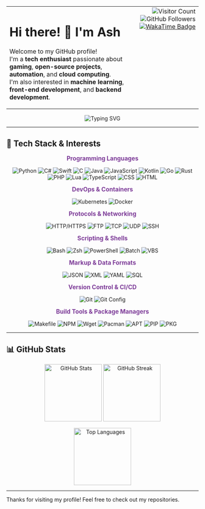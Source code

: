 <table width="100%">
  <tr>
    <td>
      <h1>Hi there! 👋 I'm Ash</h1>
      <p>
        Welcome to my GitHub profile! <br>
        I'm a <strong>tech enthusiast</strong> passionate about <strong>gaming</strong>, <strong>open-source projects</strong>, <strong>automation</strong>, and <strong>cloud computing</strong>.<br>
        I'm also interested in <strong>machine learning</strong>, <strong>front-end development</strong>, and <strong>backend development</strong>.
      </p>
    </td>
    <td align="right" style="vertical-align: top;">
      <img src="https://komarev.com/ghpvc/?username=Ash1421&color=blueviolet&style=flat-square" alt="Visitor Count" />
      <img src="https://img.shields.io/github/followers/Ash1421?style=social&color=purple" alt="GitHub Followers" />
      <a href="https://wakatime.com/@dfdffe14-322b-4a5b-aea8-bfecd3434d3f">
        <img src="https://wakatime.com/badge/user/dfdffe14-322b-4a5b-aea8-bfecd3434d3f.svg" alt="WakaTime Badge" />
      </a>
    </td>
  </tr>
</table>


<p align="center">
  <img src="https://readme-typing-svg.herokuapp.com?font=Fira+Code&size=22&duration=4000&color=9B59B6&center=true&lines=Hi+there!+I'm+Ash+👋;Tech+enthusiast+and+gamer;Always+learning+new+things!" alt="Typing SVG">
</p>

---

## 🔧 Tech Stack & Interests

<div align="center">

<!-- Programming Languages -->
<p><strong style="color:#7D3C98; font-size:1.1em;">Programming Languages</strong></p>
<p>
  <img src="https://img.shields.io/badge/Python-D8BFD8?style=for-the-badge&logo=python&logoColor=white" alt="Python" />
  <img src="https://img.shields.io/badge/C%23-9B59B6?style=for-the-badge&logo=c-sharp&logoColor=white" alt="C#" />
  <img src="https://img.shields.io/badge/Swift-8E44AD?style=for-the-badge&logo=swift&logoColor=white" alt="Swift" />
  <img src="https://img.shields.io/badge/C-7D3C98?style=for-the-badge&logo=c&logoColor=white" alt="C" />
  <img src="https://img.shields.io/badge/Java-6A5ACD?style=for-the-badge&logo=java&logoColor=white" alt="Java" />
  <img src="https://img.shields.io/badge/JavaScript-5B2C6F?style=for-the-badge&logo=javascript&logoColor=white" alt="JavaScript" />
  <img src="https://img.shields.io/badge/Kotlin-D8BFD8?style=for-the-badge&logo=kotlin&logoColor=white" alt="Kotlin" />
  <img src="https://img.shields.io/badge/Go-9B59B6?style=for-the-badge&logo=go&logoColor=white" alt="Go" />
  <img src="https://img.shields.io/badge/Rust-8E44AD?style=for-the-badge&logo=rust&logoColor=white" alt="Rust" />
  <img src="https://img.shields.io/badge/PHP-7D3C98?style=for-the-badge&logo=php&logoColor=white" alt="PHP" />
  <img src="https://img.shields.io/badge/Lua-6A5ACD?style=for-the-badge&logo=lua&logoColor=white" alt="Lua" />
  <img src="https://img.shields.io/badge/TypeScript-5B2C6F?style=for-the-badge&logo=typescript&logoColor=white" alt="TypeScript" />
  <img src="https://img.shields.io/badge/CSS-D8BFD8?style=for-the-badge&logo=css3&logoColor=white" alt="CSS" />
  <img src="https://img.shields.io/badge/HTML-9B59B6?style=for-the-badge&logo=html5&logoColor=white" alt="HTML" />
</p>

<!-- DevOps & Containers -->
<p><strong style="color:#7D3C98; font-size:1.1em;">DevOps & Containers</strong></p>
<p>
  <img src="https://img.shields.io/badge/Kubernetes-8E44AD?style=for-the-badge&logo=kubernetes&logoColor=white" alt="Kubernetes" />
  <img src="https://img.shields.io/badge/Docker-7D3C98?style=for-the-badge&logo=docker&logoColor=white" alt="Docker" />
</p>

<!-- Protocols & Networking -->
<p><strong style="color:#7D3C98; font-size:1.1em;">Protocols & Networking</strong></p>
<p>
  <img src="https://img.shields.io/badge/HTTP-6A5ACD?style=for-the-badge&logo=http&logoColor=white" alt="HTTP/HTTPS" />
  <img src="https://img.shields.io/badge/FTP-5B2C6F?style=for-the-badge&logo=ftp&logoColor=white" alt="FTP" />
  <img src="https://img.shields.io/badge/TCP-D8BFD8?style=for-the-badge&logo=tcp&logoColor=white" alt="TCP" />
  <img src="https://img.shields.io/badge/UDP-9B59B6?style=for-the-badge&logo=udp&logoColor=white" alt="UDP" />
  <img src="https://img.shields.io/badge/SSH-8E44AD?style=for-the-badge&logo=ssh&logoColor=white" alt="SSH" />
</p>

<!-- Scripting & Shells -->
<p><strong style="color:#7D3C98; font-size:1.1em;">Scripting & Shells</strong></p>
<p>
  <img src="https://img.shields.io/badge/Bash-7D3C98?style=for-the-badge&logo=gnu-bash&logoColor=white" alt="Bash" />
  <img src="https://img.shields.io/badge/Zsh-6A5ACD?style=for-the-badge&logo=zsh&logoColor=white" alt="Zsh" />
  <img src="https://img.shields.io/badge/PowerShell-5B2C6F?style=for-the-badge&logo=powershell&logoColor=white" alt="PowerShell" />
  <img src="https://img.shields.io/badge/Batch-D8BFD8?style=for-the-badge&logo=windows-terminal&logoColor=white" alt="Batch" />
  <img src="https://img.shields.io/badge/VBS-9B59B6?style=for-the-badge&logo=visual-basic&logoColor=white" alt="VBS" />
</p>

<!-- Markup & Data Formats -->
<p><strong style="color:#7D3C98; font-size:1.1em;">Markup & Data Formats</strong></p>
<p>
  <img src="https://img.shields.io/badge/JSON-8E44AD?style=for-the-badge&logo=json&logoColor=white" alt="JSON" />
  <img src="https://img.shields.io/badge/XML-7D3C98?style=for-the-badge&logo=xml&logoColor=white" alt="XML" />
  <img src="https://img.shields.io/badge/YAML-6A5ACD?style=for-the-badge&logo=yaml&logoColor=white" alt="YAML" />
  <img src="https://img.shields.io/badge/SQL-5B2C6F?style=for-the-badge&logo=postgresql&logoColor=white" alt="SQL" />
</p>

<!-- Version Control & CI/CD -->
<p><strong style="color:#7D3C98; font-size:1.1em;">Version Control & CI/CD</strong></p>
<p>
  <img src="https://img.shields.io/badge/git-D8BFD8?style=for-the-badge&logo=git&logoColor=white" alt="Git" />
  <img src="https://img.shields.io/badge/gitconfig-9B59B6?style=for-the-badge&logo=git&logoColor=white" alt="Git Config" />
</p>

<!-- Build Tools & Package Managers -->
<p><strong style="color:#7D3C98; font-size:1.1em;">Build Tools & Package Managers</strong></p>
<p>
  <img src="https://img.shields.io/badge/Makefile-8E44AD?style=for-the-badge&logo=gnu&logoColor=white" alt="Makefile" />
  <img src="https://img.shields.io/badge/NPM-7D3C98?style=for-the-badge&logo=npm&logoColor=white" alt="NPM" />
  <img src="https://img.shields.io/badge/wget-6A5ACD?style=for-the-badge&logo=wget&logoColor=white" alt="Wget" />
  <img src="https://img.shields.io/badge/pacman-5B2C6F?style=for-the-badge&logo=archlinux&logoColor=white" alt="Pacman" />
  <img src="https://img.shields.io/badge/apt-D8BFD8?style=for-the-badge&logo=debian&logoColor=white" alt="APT" />
  <img src="https://img.shields.io/badge/pip-9B59B6?style=for-the-badge&logo=python&logoColor=white" alt="PIP" />
  <img src="https://img.shields.io/badge/pkg-8E44AD?style=for-the-badge&logo=freebsd&logoColor=white" alt="PKG" />
</p>

</div>

---

## 📊 GitHub Stats  

<p align="center">
  <img src="https://github-readme-stats.vercel.app/api?username=Ash1421&show_icons=true&theme=tokyonight" alt="GitHub Stats" height="150"/>
  <img src="https://streak-stats.demolab.com/?user=Ash1421&theme=tokyonight" alt="GitHub Streak" height="150"/>
</p>  

<p align="center">
  <img src="https://github-readme-stats.vercel.app/api/top-langs/?username=Ash1421&layout=compact&theme=tokyonight" alt="Top Languages" height="150"/>
</p>  

---

Thanks for visiting my profile! Feel free to check out my repositories.

